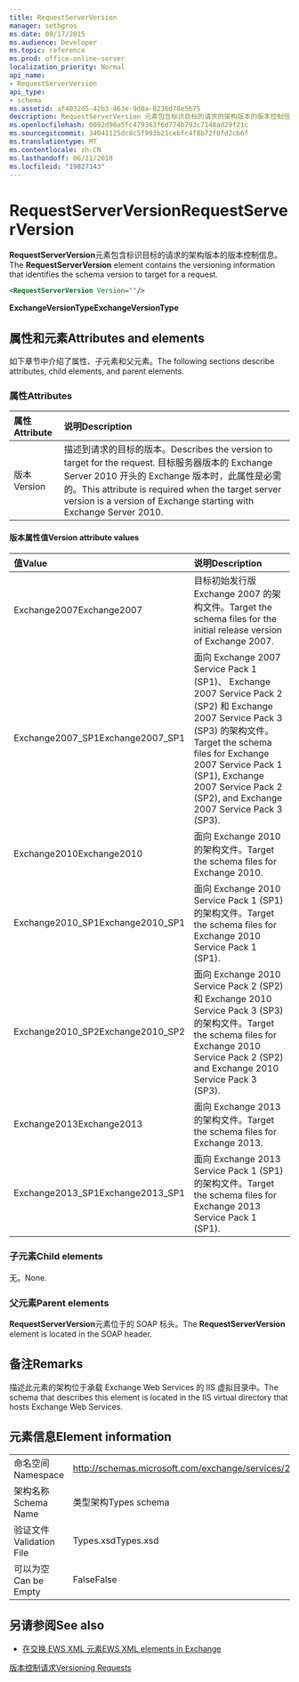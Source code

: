 ```yaml
---
title: RequestServerVersion
manager: sethgros
ms.date: 09/17/2015
ms.audience: Developer
ms.topic: reference
ms.prod: office-online-server
localization_priority: Normal
api_name:
- RequestServerVersion
api_type:
- schema
ms.assetid: af4032d5-42b3-463e-9d0a-8236d78e5b75
description: RequestServerVersion 元素包含标识目标的请求的架构版本的版本控制信息。
ms.openlocfilehash: 0092d90a5fc479363f6d774b793c7148ad29f21c
ms.sourcegitcommit: 34041125dc8c5f993b21cebfc4f8b72f0fd2cb6f
ms.translationtype: MT
ms.contentlocale: zh-CN
ms.lasthandoff: 06/11/2018
ms.locfileid: "19827143"
---
```

# <a name="requestserverversion"></a><span data-ttu-id="f0142-103">RequestServerVersion</span><span class="sxs-lookup"><span data-stu-id="f0142-103">RequestServerVersion</span></span>

<span data-ttu-id="f0142-104">**RequestServerVersion**元素包含标识目标的请求的架构版本的版本控制信息。</span><span class="sxs-lookup"><span data-stu-id="f0142-104">The **RequestServerVersion** element contains the versioning information that identifies the schema version to target for a request.</span></span> 
  
```XML
<RequestServerVersion Version=""/>
```

 <span data-ttu-id="f0142-105">**ExchangeVersionType**</span><span class="sxs-lookup"><span data-stu-id="f0142-105">**ExchangeVersionType**</span></span>
## <a name="attributes-and-elements"></a><span data-ttu-id="f0142-106">属性和元素</span><span class="sxs-lookup"><span data-stu-id="f0142-106">Attributes and elements</span></span>

<span data-ttu-id="f0142-107">如下章节中介绍了属性、子元素和父元素。</span><span class="sxs-lookup"><span data-stu-id="f0142-107">The following sections describe attributes, child elements, and parent elements.</span></span>
  
### <a name="attributes"></a><span data-ttu-id="f0142-108">属性</span><span class="sxs-lookup"><span data-stu-id="f0142-108">Attributes</span></span>

|<span data-ttu-id="f0142-109">**属性**</span><span class="sxs-lookup"><span data-stu-id="f0142-109">**Attribute**</span></span>|<span data-ttu-id="f0142-110">**说明**</span><span class="sxs-lookup"><span data-stu-id="f0142-110">**Description**</span></span>|
|:-----|:-----|
|<span data-ttu-id="f0142-111">版本</span><span class="sxs-lookup"><span data-stu-id="f0142-111">Version</span></span>  <br/> |<span data-ttu-id="f0142-112">描述到请求的目标的版本。</span><span class="sxs-lookup"><span data-stu-id="f0142-112">Describes the version to target for the request.</span></span> <span data-ttu-id="f0142-113">目标服务器版本的 Exchange Server 2010 开头的 Exchange 版本时，此属性是必需的。</span><span class="sxs-lookup"><span data-stu-id="f0142-113">This attribute is required when the target server version is a version of Exchange starting with Exchange Server 2010.</span></span>  <br/> |
   
#### <a name="version-attribute-values"></a><span data-ttu-id="f0142-114">版本属性值</span><span class="sxs-lookup"><span data-stu-id="f0142-114">Version attribute values</span></span>

|<span data-ttu-id="f0142-115">**值**</span><span class="sxs-lookup"><span data-stu-id="f0142-115">**Value**</span></span>|<span data-ttu-id="f0142-116">**说明**</span><span class="sxs-lookup"><span data-stu-id="f0142-116">**Description**</span></span>|
|:-----|:-----|
|<span data-ttu-id="f0142-117">Exchange2007</span><span class="sxs-lookup"><span data-stu-id="f0142-117">Exchange2007</span></span>  <br/> |<span data-ttu-id="f0142-118">目标初始发行版 Exchange 2007 的架构文件。</span><span class="sxs-lookup"><span data-stu-id="f0142-118">Target the schema files for the initial release version of Exchange 2007.</span></span>  <br/> |
|<span data-ttu-id="f0142-119">Exchange2007_SP1</span><span class="sxs-lookup"><span data-stu-id="f0142-119">Exchange2007_SP1</span></span>  <br/> |<span data-ttu-id="f0142-120">面向 Exchange 2007 Service Pack 1 (SP1)、 Exchange 2007 Service Pack 2 (SP2) 和 Exchange 2007 Service Pack 3 (SP3) 的架构文件。</span><span class="sxs-lookup"><span data-stu-id="f0142-120">Target the schema files for Exchange 2007 Service Pack 1 (SP1), Exchange 2007 Service Pack 2 (SP2), and Exchange 2007 Service Pack 3 (SP3).</span></span>  <br/> |
|<span data-ttu-id="f0142-121">Exchange2010</span><span class="sxs-lookup"><span data-stu-id="f0142-121">Exchange2010</span></span>  <br/> |<span data-ttu-id="f0142-122">面向 Exchange 2010 的架构文件。</span><span class="sxs-lookup"><span data-stu-id="f0142-122">Target the schema files for Exchange 2010.</span></span>  <br/> |
|<span data-ttu-id="f0142-123">Exchange2010_SP1</span><span class="sxs-lookup"><span data-stu-id="f0142-123">Exchange2010_SP1</span></span>  <br/> |<span data-ttu-id="f0142-124">面向 Exchange 2010 Service Pack 1 (SP1) 的架构文件。</span><span class="sxs-lookup"><span data-stu-id="f0142-124">Target the schema files for Exchange 2010 Service Pack 1 (SP1).</span></span>  <br/> |
|<span data-ttu-id="f0142-125">Exchange2010_SP2</span><span class="sxs-lookup"><span data-stu-id="f0142-125">Exchange2010_SP2</span></span>  <br/> |<span data-ttu-id="f0142-126">面向 Exchange 2010 Service Pack 2 (SP2) 和 Exchange 2010 Service Pack 3 (SP3) 的架构文件。</span><span class="sxs-lookup"><span data-stu-id="f0142-126">Target the schema files for Exchange 2010 Service Pack 2 (SP2) and Exchange 2010 Service Pack 3 (SP3).</span></span>  <br/> |
|<span data-ttu-id="f0142-127">Exchange2013</span><span class="sxs-lookup"><span data-stu-id="f0142-127">Exchange2013</span></span>  <br/> |<span data-ttu-id="f0142-128">面向 Exchange 2013 的架构文件。</span><span class="sxs-lookup"><span data-stu-id="f0142-128">Target the schema files for Exchange 2013.</span></span>  <br/> |
|<span data-ttu-id="f0142-129">Exchange2013_SP1</span><span class="sxs-lookup"><span data-stu-id="f0142-129">Exchange2013_SP1</span></span>  <br/> |<span data-ttu-id="f0142-130">面向 Exchange 2013 Service Pack 1 (SP1) 的架构文件。</span><span class="sxs-lookup"><span data-stu-id="f0142-130">Target the schema files for Exchange 2013 Service Pack 1 (SP1).</span></span>  <br/> |
   
### <a name="child-elements"></a><span data-ttu-id="f0142-131">子元素</span><span class="sxs-lookup"><span data-stu-id="f0142-131">Child elements</span></span>

<span data-ttu-id="f0142-132">无。</span><span class="sxs-lookup"><span data-stu-id="f0142-132">None.</span></span>
  
### <a name="parent-elements"></a><span data-ttu-id="f0142-133">父元素</span><span class="sxs-lookup"><span data-stu-id="f0142-133">Parent elements</span></span>

<span data-ttu-id="f0142-134">**RequestServerVersion**元素位于的 SOAP 标头。</span><span class="sxs-lookup"><span data-stu-id="f0142-134">The **RequestServerVersion** element is located in the SOAP header.</span></span> 
  
## <a name="remarks"></a><span data-ttu-id="f0142-135">备注</span><span class="sxs-lookup"><span data-stu-id="f0142-135">Remarks</span></span>

<span data-ttu-id="f0142-136">描述此元素的架构位于承载 Exchange Web Services 的 IIS 虚拟目录中。</span><span class="sxs-lookup"><span data-stu-id="f0142-136">The schema that describes this element is located in the IIS virtual directory that hosts Exchange Web Services.</span></span>
  
## <a name="element-information"></a><span data-ttu-id="f0142-137">元素信息</span><span class="sxs-lookup"><span data-stu-id="f0142-137">Element information</span></span>

|||
|:-----|:-----|
|<span data-ttu-id="f0142-138">命名空间</span><span class="sxs-lookup"><span data-stu-id="f0142-138">Namespace</span></span>  <br/> |http://schemas.microsoft.com/exchange/services/2006/types  <br/> |
|<span data-ttu-id="f0142-139">架构名称</span><span class="sxs-lookup"><span data-stu-id="f0142-139">Schema Name</span></span>  <br/> |<span data-ttu-id="f0142-140">类型架构</span><span class="sxs-lookup"><span data-stu-id="f0142-140">Types schema</span></span>  <br/> |
|<span data-ttu-id="f0142-141">验证文件</span><span class="sxs-lookup"><span data-stu-id="f0142-141">Validation File</span></span>  <br/> |<span data-ttu-id="f0142-142">Types.xsd</span><span class="sxs-lookup"><span data-stu-id="f0142-142">Types.xsd</span></span>  <br/> |
|<span data-ttu-id="f0142-143">可以为空</span><span class="sxs-lookup"><span data-stu-id="f0142-143">Can be Empty</span></span>  <br/> |<span data-ttu-id="f0142-144">False</span><span class="sxs-lookup"><span data-stu-id="f0142-144">False</span></span>  <br/> |
   
## <a name="see-also"></a><span data-ttu-id="f0142-145">另请参阅</span><span class="sxs-lookup"><span data-stu-id="f0142-145">See also</span></span>



- [<span data-ttu-id="f0142-146">在交换 EWS XML 元素</span><span class="sxs-lookup"><span data-stu-id="f0142-146">EWS XML elements in Exchange</span></span>](ews-xml-elements-in-exchange.md)


[<span data-ttu-id="f0142-147">版本控制请求</span><span class="sxs-lookup"><span data-stu-id="f0142-147">Versioning Requests</span></span>](http://msdn.microsoft.com/library/76877b0a-d2e5-4c74-9295-7b445a41d46a%28Office.15%29.aspx)


